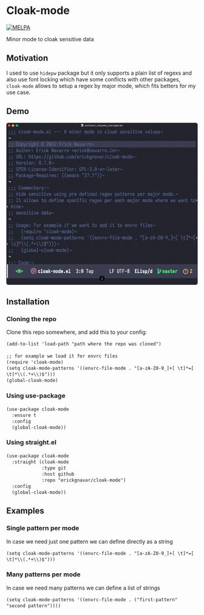 # Cloak-mode

[![MELPA](https://melpa.org/packages/cloak-mode-badge.svg)](https://melpa.org/#/cloak-mode)

Minor mode to cloak sensitive data

## Motivation

I used to use `hidepw` package but it only supports a plain list of regexs and also use font locking which have some conflicts with other packages, `cloak-mode` allows to setup a regex by major mode, which fits betters for my use case.

## Demo

![demo](./demo.gif)

## Installation

### Cloning the repo

Clone this repo somewhere, and add this to your config:

```elisp
(add-to-list 'load-path "path where the repo was cloned")

;; for example we load it for envrc files
(require 'cloak-mode)
(setq cloak-mode-patterns '((envrc-file-mode . "[a-zA-Z0-9_]+[ \t]*=[ \t]*\\(.*+\\)$")))
(global-cloak-mode)
```

### Using use-package

```emacs-lisp
(use-package cloak-mode
  :ensure t
  :config
  (global-cloak-mode))
```

### Using straight.el

```emacs-lisp
(use-package cloak-mode
  :straight (cloak-mode
             :type git
             :host github
             :repo "erickgnavar/cloak-mode")
  :config
  (global-cloak-mode))
```

## Examples

### Single pattern per mode

In case we need just one pattern we can define directly as a string

```elisp
(setq cloak-mode-patterns '((envrc-file-mode . "[a-zA-Z0-9_]+[ \t]*=[ \t]*\\(.*+\\)$")))
```

### Many patterns per mode

In case we need many patterns we can define a list of strings

```elisp
(setq cloak-mode-patterns '((envrc-file-mode . ("first-pattern" "second pattern"))))
```
